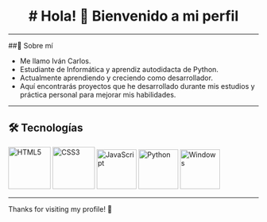 <div align = "center">
  <h1>
      # Hola! 👋 Bienvenido a mi perfil
  </h1>
</div>

--- 


##🚀 Sobre mí
<ul>
  <li>Me llamo Iván Carlos.</li>
  <li>Estudiante de Informática y aprendiz autodidacta de Python.</li>
  <li>Actualmente aprendiendo y creciendo como desarrollador.</li>
  <li>Aquí encontrarás proyectos que he desarrollado durante mis estudios y práctica personal para mejorar mis habilidades.</li>
</ul>


---

## 🛠️ Tecnologías

<div>
  <img src="https://cdn.jsdelivr.net/gh/devicons/devicon/icons/html5/html5-original.svg" width="85" height="85" alt="HTML5"/>
  <img src="https://cdn.jsdelivr.net/gh/devicons/devicon/icons/css3/css3-original.svg" width="85" height="85" alt="CSS3" />
  <img src="https://cdn.jsdelivr.net/gh/devicons/devicon/icons/javascript/javascript-original.svg" width="80" height="80" alt="JavaScript" />
  <img src="https://cdn.jsdelivr.net/gh/devicons/devicon/icons/python/python-original.svg" width="80" height="80" alt="Python" />
  <img src="https://cdn.jsdelivr.net/gh/devicons/devicon/icons/windows8/windows8-original.svg" width="80" height="80" alt="Windows" />
</div>


---

Thanks for visiting my profile! 🚀
